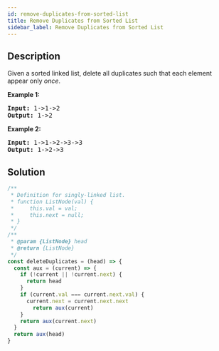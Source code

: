 ```yaml
---
id: remove-duplicates-from-sorted-list
title: Remove Duplicates from Sorted List
sidebar_label: Remove Duplicates from Sorted List
---
```

## Description
<div class="description">
<p>Given a sorted linked list, delete all duplicates such that each element appear only <em>once</em>.</p>

<p><strong>Example 1:</strong></p>

<pre>
<strong>Input:</strong> 1-&gt;1-&gt;2
<strong>Output:</strong> 1-&gt;2
</pre>

<p><strong>Example 2:</strong></p>

<pre>
<strong>Input:</strong> 1-&gt;1-&gt;2-&gt;3-&gt;3
<strong>Output:</strong> 1-&gt;2-&gt;3
</pre>

</div>

## Solution
```javascript
/**
 * Definition for singly-linked list.
 * function ListNode(val) {
 *     this.val = val;
 *     this.next = null;
 * }
 */
/**
 * @param {ListNode} head
 * @return {ListNode}
 */
const deleteDuplicates = (head) => {
  const aux = (current) => {
    if (!current || !current.next) {
      return head
    }
    if (current.val === current.next.val) {
      current.next = current.next.next
        return aux(current)
    }
    return aux(current.next)
  }
  return aux(head)
}
```